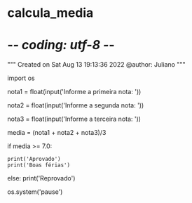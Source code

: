# calcula_media

# -*- coding: utf-8 -*-
"""
Created on Sat Aug 13 19:13:36 2022
@author: Juliano
"""

import os

nota1 = float(input('Informe a primeira nota: '))

nota2 = float(input('Informe a segunda nota: '))

nota3 = float(input('Informe a terceira nota: '))

media = (nota1 + nota2 + nota3)/3

if media >= 7.0:

    print('Aprovado')
    print('Boas férias')
else:
    print('Reprovado')
    
os.system('pause')
